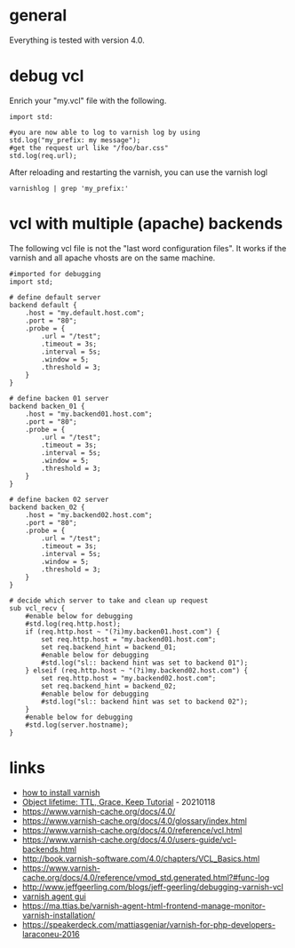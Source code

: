 # general

Everything is tested with version 4.0.

# debug vcl

Enrich your "my.vcl" file with the following.

```
import std:

#you are now able to log to varnish log by using
std.log("my_prefix: my message");
#get the request url like "/foo/bar.css"
std.log(req.url);
```

After reloading and restarting the varnish, you can use the varnish logl

```
varnishlog | grep 'my_prefix:'
```

# vcl with multiple (apache) backends

The following vcl file is not the "last word configuration files". It works if the varnish and all apache vhosts are on the same machine.

```
#imported for debugging
import std;

# define default server
backend default {
    .host = "my.default.host.com";
    .port = "80";
    .probe = {
        .url = "/test";
        .timeout = 3s;
        .interval = 5s;
        .window = 5;
        .threshold = 3;
    }
}

# define backen 01 server
backend backen_01 {
    .host = "my.backend01.host.com";
    .port = "80";
    .probe = {
        .url = "/test";
        .timeout = 3s;
        .interval = 5s;
        .window = 5;
        .threshold = 3;
    }
}

# define backen 02 server
backend backen_02 {
    .host = "my.backend02.host.com";
    .port = "80";
    .probe = {
        .url = "/test";
        .timeout = 3s;
        .interval = 5s;
        .window = 5;
        .threshold = 3;
    }
}

# decide which server to take and clean up request
sub vcl_recv {
    #enable below for debugging
    #std.log(req.http.host);
    if (req.http.host ~ "(?i)my.backen01.host.com") {
        set req.http.host = "my.backend01.host.com";
        set req.backend_hint = backend_01;
        #enable below for debugging
        #std.log("sl:: backend hint was set to backend 01");
    } elseif (req.http.host ~ "(?i)my.backend02.host.com") {
        set req.http.host = "my.backend02.host.com";
        set req.backend_hint = backend_02;
        #enable below for debugging
        #std.log("sl:: backend hint was set to backend 02");
    }
    #enable below for debugging
    #std.log(server.hostname);
}
```

# links 

* [how to install varnish](https://packagecloud.io/varnishcache/varnish41/install)
* [Object lifetime: TTL, Grace, Keep Tutorial](https://docs.varnish-software.com/tutorials/object-lifetime/) - 20210118
* https://www.varnish-cache.org/docs/4.0/
* https://www.varnish-cache.org/docs/4.0/glossary/index.html
* https://www.varnish-cache.org/docs/4.0/reference/vcl.html
* https://www.varnish-cache.org/docs/4.0/users-guide/vcl-backends.html
* http://book.varnish-software.com/4.0/chapters/VCL_Basics.html
* https://www.varnish-cache.org/docs/4.0/reference/vmod_std.generated.html?#func-log
* http://www.jeffgeerling.com/blogs/jeff-geerling/debugging-varnish-vcl
* [varnish agent gui](https://github.com/varnish/vagent2)
* https://ma.ttias.be/varnish-agent-html-frontend-manage-monitor-varnish-installation/
* https://speakerdeck.com/mattiasgeniar/varnish-for-php-developers-laraconeu-2016

